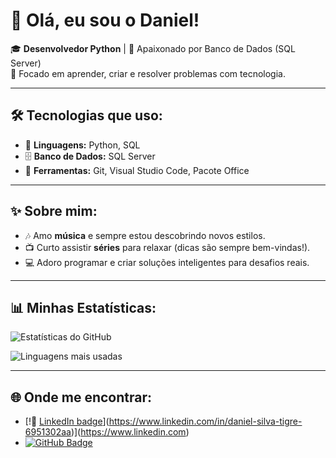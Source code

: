 # 👋 Olá, eu sou o **Daniel**!  

🎓 **Desenvolvedor Python** | 💾 Apaixonado por Banco de Dados (SQL Server)  
🎯 Focado em aprender, criar e resolver problemas com tecnologia.  

---

## 🛠 **Tecnologias que uso**:
- 🐍 **Linguagens:** Python, SQL  
- 🗄️ **Banco de Dados:** SQL Server  
- 🔧 **Ferramentas:** Git, Visual Studio Code, Pacote Office  

---

## ✨ **Sobre mim**:
- 🎶 Amo **música** e sempre estou descobrindo novos estilos.  
- 📺 Curto assistir **séries** para relaxar (dicas são sempre bem-vindas!).  
- 💻 Adoro programar e criar soluções inteligentes para desafios reais.  

---

## 📊 **Minhas Estatísticas**:
![Estatísticas do GitHub](https://github-readme-stats.vercel.app/api?username=Daniel&show_icons=true&theme=tokyonight)

![Linguagens mais usadas](https://github-readme-stats.vercel.app/api/top-langs/?username=Daniel&layout=compact&theme=tokyonight)

---

## 🌐 **Onde me encontrar**:
- [!🔗 [LinkedIn badge](https://www.linkedin.com/in/seu-perfil)](https://www.linkedin.com/in/daniel-silva-tigre-6951302aa)](https://www.linkedin.com)  
- [![GitHub Badge](https://img.shields.io/badge/-Meu_GitHub-181717?style=flat&logo=github&logoColor=white)](https://github.com/Daniel)
